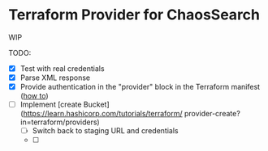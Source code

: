 # Terraform Provider for ChaosSearch

WIP

TODO:

 - [x] Test with real credentials
 - [x] Parse XML response
 - [x] Provide authentication in the "provider" block in the Terraform manifest ([how to](https://learn.hashicorp.com/tutorials/terraform/provider-auth?in=terraform/providers))
 - [ ] Implement [create Bucket](https://learn.hashicorp.com/tutorials/terraform/
 provider-create?in=terraform/providers)
     - [ ] Switch back to staging URL and credentials
     - [ ] 